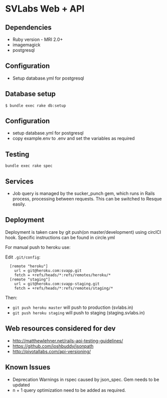# SVLabs Web + API

## Dependencies
*  Ruby version - MRI 2.0+
*  imagemagick
*  postgresql

## Configuration
*  Setup database.yml for postgresql

## Database setup
    $ bundle exec rake db:setup

## Configuration
  * setup database.yml for postgresql
  * copy example.env to .env and set the variables as required

## Testing
    bundle exec rake spec

## Services
  * Job query is managed by the sucker_punch gem, which runs in Rails process, processing between requests. This can be
  switched to Resque easily.

## Deployment
Deployment is taken care by git push(on master/development) using circlCI hook.
Specific instructions can be found in circle.yml

For manual push to heroku use:

Edit ``.git/config``:

      [remote "heroku"]
        url = git@heroku.com:svapp.git
        fetch = +refs/heads/*:refs/remotes/heroku/*
      [remote "staging"]
        url = git@heroku.com:svapp-staging.git
        fetch = +refs/heads/*:refs/remotes/staging/*

Then:

* `git push heroku master` will push to production (svlabs.in)
* `git push heroku staging` will push to staging (staging.svlabs.in)

## Web resources considered for dev
*  http://matthewlehner.net/rails-api-testing-guidelines/
*  https://github.com/joshbuddy/jsonpath
*  http://pivotallabs.com/api-versioning/

## Known Issues
*  Deprecation Warnings in rspec caused by json_spec. Gem needs to be updated
*  n + 1 query optimization need to be added as required.
